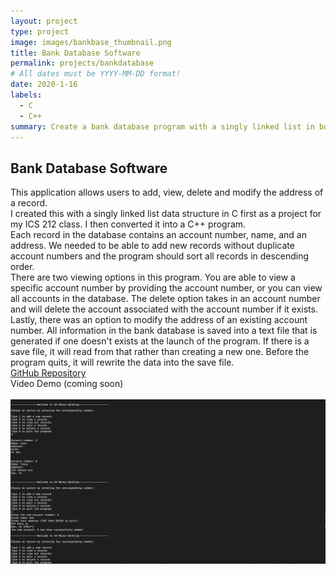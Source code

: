 ```yaml
---
layout: project
type: project
image: images/bankbase_thumbnail.png
title: Bank Database Software
permalink: projects/bankdatabase
# All dates must be YYYY-MM-DD format!
date: 2020-1-16
labels:
  - C
  - C++
summary: Create a bank database program with a singly linked list in both C & C++
---
```


## Bank Database Software
This application allows users to add, view, delete and modify the address of a record.
<br/>
I created this with a singly linked list data structure in C first as a project for my ICS 212 class. I then converted it into a C++ program. 
<br/>
Each record in the database contains an account number, name, and an address. We needed to be able to add new records without duplicate account numbers and the program should sort all records in descending order. 
<br/>
There are two viewing options in this program. You are able to view a specific account number by providing the account number, or you can view all accounts in the database. The delete option takes in an account number and will delete the account associated with the account number if it exists.
<br/>
Lastly, there was an option to modify the address of an existing account number. All information in the bank database is saved into a text file that is generated if one doesn't exists at the launch of the program. If there is a save file, it will read from that rather than creating a new one. Before the program quits, it will rewrite the data into the save file. 
<br/>
[GitHub Repository](https://github.com/ken-10/ICS-212-Project-1-Project-2-Bank-Database-) <br/>
Video Demo (coming soon)<br/>
<br/>
<img class="ui image" src="../images/bankbase_thumbnail.png">
